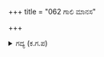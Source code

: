 +++
title = "062 ಗಾಲಿ ಮಾನಸ"

+++

<details><summary>ಗದ್ಯ (ಕ.ಗ.ಪ) </summary>

62. ಸೂರ್ಯರಥದ ಚಕ್ರದ ಅಚ್ಚು ಒಂದು ಕಡೆ ಮಾನಸ ಪರ್ವತ ಶಿಖರದ ಮೇಲೆ, ಮತ್ತೊಂದು ಕಡೆ ಮೇರು ಪರ್ವತದ ಮೇಲೆ ಇದೆ. ಅದರ ಉದ್ದವು ಒಂದು ಕೋಟಿ ಐವತ್ತೇಳು ಲಕ್ಷ ಯೋಜನ ಮತ್ತು ಅಗಲ ಮೂವತ್ತು ಸಾವಿರ ಯೋಜನವಾಗಿದ್ದು ಅನಿಲಪಾಶದಿಂದ ಧ್ರುವಮಂಡಲಕ್ಕೆ ಬಂಧಿಸಲ್ಪಟ್ಟಿದೆ.
</details>
